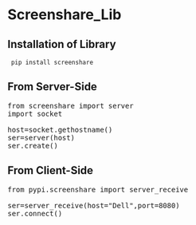 # Screenshare_Lib

## Installation of Library
<pre><code> pip install screenshare </code></pre>

## From Server-Side
<pre lang='sh'>
from screenshare import server
import socket

host=socket.gethostname()
ser=server(host)
ser.create()
</pre>

## From Client-Side
<pre lang='sh'>
from pypi.screenshare import server_receive
  
ser=server_receive(host="Dell",port=8080)
ser.connect()
</pre>

